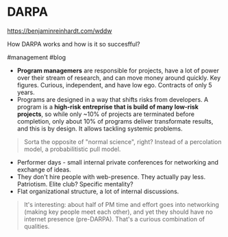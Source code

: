 # DARPA

https://benjaminreinhardt.com/wddw

How DARPA works and how is it so succesfful?

#management #blog

* **Program managemers** are responsible for projects, have a lot of power over their stream of research, and can move money around quickly. Key figures. Curious, independent, and have low ego. Contracts of only 5 years.
* Programs are designed in a way that shifts risks from developers. A program is a **high-risk entreprise that is build of many low-risk projects**, so while only ~10% of projects are terminated before completion, only about 10% of programs deliver transformate results, and this is by design. It allows tackling systemic problems.

> Sorta the opposite of "normal science", right? Instead of a percolation model, a probabilitistic pull model.

* Performer days - small internal private conferences for networking and exchange of ideas.
* They don't hire people with web-presence. They actually pay less. Patriotism. Elite club? Specific mentality?
* Flat organizational structure, a lot of internal discussions.

> It's interesting: about half of PM time and effort goes into networking (making key people meet each other), and yet they should have no internet presence (pre-DARPA). That's a curious combination of qualities.